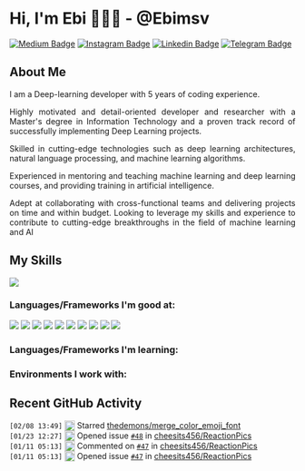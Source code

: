 <h1> Hi, I'm Ebi 👨🏻‍💻 - @Ebimsv </h1>

[![Medium Badge](https://img.shields.io/badge/Medium-12100E?style=for-the-badge&logo=medium&logoColor=white)](https://medium.com/@ebimsv/)
[![Instagram Badge](https://img.shields.io/badge/Instagram-E4405F?style=for-the-badge&logo=instagram&logoColor=white)](https://www.instagram.com/ebiimsv/)
[![Linkedin Badge](https://img.shields.io/badge/-Linkedin-blue?style=for-the-badge&logo=Linkedin&logoColor=white)](https://www.linkedin.com/in/ebiimsv/)
[![Telegram Badge](https://img.shields.io/badge/Telegram-2CA5E0?style=for-the-badge&logo=telegram&logoColor=white)](https://t.me/ebiimsv)


<h2>About Me</h2>

<p align="justify">I am a Deep-learning developer with 5 years of coding experience.</p>

<p align="justify">Highly motivated and detail-oriented developer and researcher with a Master's degree in Information Technology and a proven track record of successfully implementing Deep Learning projects.   </p>

<p align="justify">Skilled in cutting-edge technologies such as deep learning architectures, natural language processing, and machine learning algorithms.</p>

<p align="justify">Experienced in mentoring and teaching machine learning and deep learning courses, and providing training in artificial intelligence.</p>

<p align="justify">Adept at collaborating with cross-functional teams and delivering projects on time and within budget. Looking to leverage my skills and experience to contribute to cutting-edge breakthroughs in the field of machine learning and AI </p>

## My Skills

<img src='https://github-readme-stats.vercel.app/api?username=Ebimsv&show_icons=true&theme=radical)'/>


### Languages/Frameworks I'm good at:

<img src='https://img.shields.io/badge/PyTorch-EE4C2C?style=for-the-badge&logo=pytorch&logoColor=white'/> <img src='https://img.shields.io/badge/Docker-2CA5E0?style=for-the-badge&logo=docker&logoColor=white'/>
<img src='https://img.shields.io/badge/fastapi-109989?style=for-the-badge&logo=FASTAPI&logoColor=white'/>
<img src='https://img.shields.io/badge/Python-FFD43B?style=for-the-badge&logo=python&logoColor=blue'/>
<img src='https://img.shields.io/badge/Matplotlib-%23ffffff.svg?style=for-the-badge&logo=Matplotlib&logoColor=black'/>
<img src='https://img.shields.io/badge/numpy-%23013243.svg?style=for-the-badge&logo=numpy&logoColor=white'/>
<img src='https://img.shields.io/badge/pandas-%23150458.svg?style=for-the-badge&logo=pandas&logoColor=white'/>
<img src='https://img.shields.io/badge/scikit--learn-%23F7931E.svg?style=for-the-badge&logo=scikit-learn&logoColor=white'/>
<img src='https://img.shields.io/badge/SciPy-%230C55A5.svg?style=for-the-badge&logo=scipy&logoColor=%white'/>
<img src='https://img.shields.io/badge/Linux-FCC624?style=for-the-badge&logo=linux&logoColor=black'/>

### Languages/Frameworks I'm learning:


### Environments I work with:


## Recent GitHub Activity

<!--START_SECTION:activity-->
`[02/08 13:49]` <img alt="⭐" src="https://github.com/cheesits456/github-activity-readme/raw/master/icons/star.png" align="top" height="18"> Starred [thedemons/merge_color_emoji_font](https://github.com/thedemons/merge_color_emoji_font)  
`[01/23 12:27]` <img alt="❗️" src="https://github.com/cheesits456/github-activity-readme/raw/master/icons/issue.png" align="top" height="18"> Opened issue [`#48`](https://github.com//cheesits456/ReactionPics/issues/48 'Add "stupid" image ') in [cheesits456/ReactionPics](https://github.com/cheesits456/ReactionPics)  
`[01/11 05:13]` <img alt="🗣" src="https://github.com/cheesits456/github-activity-readme/raw/master/icons/comment.png" align="top" height="18"> Commented on [`#47`](https://github.com//cheesits456/ReactionPics/issues/47 'Add this for something idk') in [cheesits456/ReactionPics](https://github.com/cheesits456/ReactionPics)  
`[01/11 05:13]` <img alt="❗️" src="https://github.com/cheesits456/github-activity-readme/raw/master/icons/issue.png" align="top" height="18"> Opened issue [`#47`](https://github.com//cheesits456/ReactionPics/issues/47 'Add this for something idk') in [cheesits456/ReactionPics](https://github.com/cheesits456/ReactionPics)  

</details>
<!--END_SECTION:activity-->
